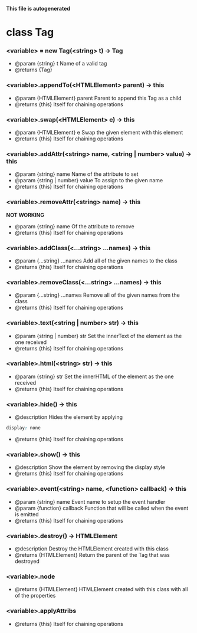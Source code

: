 __This file is autogenerated__
# class Tag
### \<variable\> = new Tag(\<string\> t) -> Tag


* @param {string} t Name of a valid tag
* @returns {Tag}


### \<variable\>.appendTo(\<HTMLElement\> parent) -> this


* @param {HTMLElement} parent Parent to append this Tag as a child
* @returns {this} Itself for chaining operations


### \<variable\>.swap(\<HTMLElement\> e) -> this


* @param {HTMLElement} e Swap the given element with this element
* @returns {this} Itself for chaining operations


### \<variable\>.addAttr(\<string\> name, \<string | number\> value) -> this


* @param {string} name Name of the attribute to set
* @param {string | number} value To assign to the given name
* @returns {this} Itself for chaining operations


### \<variable\>.removeAttr(\<string\> name) -> this


__NOT WORKING__
* @param {string} name Of the attribute to remove
* @returns {this} Itself for chaining operations


### \<variable\>.addClass(\<...string\> ...names) -> this


* @param  {...string} ...names Add all of the given names to the class
* @returns {this} Itself for chaining operations


### \<variable\>.removeClass(\<...string\> ...names) -> this




* @param  {...string} ...names Remove all of the given names from the class
* @returns {this} Itself for chaining operations


### \<variable\>.text(\<string | number\> str) -> this


* @param {string | number} str Set the innerText of the element as the one received
* @returns {this} Itself for chaining operations


### \<variable\>.html(\<string\> str) -> this


* @param {string} str Set the innerHTML of the element as the one received
* @returns {this} Itself for chaining operations


### \<variable\>.hide() -> this


* @description Hides the element by applying
```css
display: none
```
* @returns {this} Itself for chaining operations


### \<variable\>.show() -> this


* @description Show the element by removing the display style
* @returns {this} Itself for chaining operations


### \<variable\>.event(\<string\> name, \<function\> callback) -> this


* @param {string} name Event name to setup the event handler
* @param {function} callback Function that will be called when the event is emitted
* @returns {this} Itself for chaining operations


### \<variable\>.destroy() -> HTMLElement


* @description Destroy the HTMLElement created with this class
* @returns {HTMLElement} Return the parent of the Tag that was destroyed


### \<variable\>.node


* @returns {HTMLElement} HTMLElement created with this class with all of the properties


### \<variable\>.applyAttribs


* @returns {this} Itself for chaining operations

